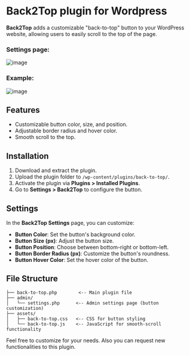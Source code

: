 # Back2Top plugin for Wordpress

**Back2Top** adds a customizable "back-to-top" button to your WordPress website, allowing users to easily scroll to the top of the page.

### Settings page:
![image](https://github.com/user-attachments/assets/12745e51-f7a4-4a0a-bf07-5ad8d42db66a)

### Example:
![image](https://github.com/user-attachments/assets/dd41a9b5-faea-4d53-9c03-30ad03a9700e)


## Features
- Customizable button color, size, and position.
- Adjustable border radius and hover color.
- Smooth scroll to the top.

## Installation

1. Download and extract the plugin. 
2. Upload the plugin folder to `/wp-content/plugins/back-to-top/`.
3. Activate the plugin via **Plugins > Installed Plugins**.
4. Go to **Settings > Back2Top** to configure the button.

## Settings

In the **Back2Top Settings** page, you can customize:
- **Button Color**: Set the button's background color.
- **Button Size (px)**: Adjust the button size.
- **Button Position**: Choose between bottom-right or bottom-left.
- **Button Border Radius (px)**: Customize the button's roundness.
- **Button Hover Color**: Set the hover color of the button.

## File Structure

    ├── back-to-top.php        <-- Main plugin file
    ├── admin/
    │   └── settings.php      <-- Admin settings page (button customization)
    ├── assets/
    │   ├── back-to-top.css   <-- CSS for button styling
    │   └── back-to-top.js    <-- JavaScript for smooth-scroll functionality

Feel free to customize for your needs. Also you can request new functionalities to this plugin.

